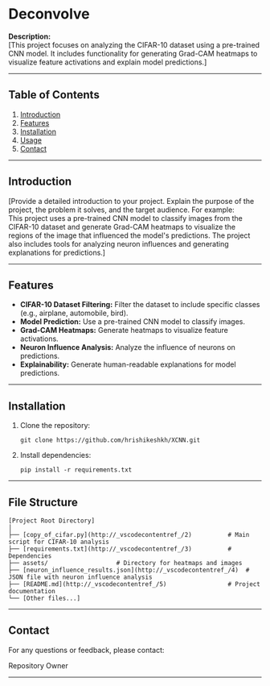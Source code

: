 # Deconvolve

**Description:**  
[This project focuses on analyzing the CIFAR-10 dataset using a pre-trained CNN model. It includes functionality for generating Grad-CAM heatmaps to visualize feature activations and explain model predictions.]

---

## Table of Contents

1. [Introduction](#introduction)
2. [Features](#features)
3. [Installation](#installation)
4. [Usage](#usage)
5. [Contact](#contact)

---

## Introduction

[Provide a detailed introduction to your project. Explain the purpose of the project, the problem it solves, and the target audience. For example:  
This project uses a pre-trained CNN model to classify images from the CIFAR-10 dataset and generate Grad-CAM heatmaps to visualize the regions of the image that influenced the model's predictions. The project also includes tools for analyzing neuron influences and generating explanations for predictions.]

---

## Features

- **CIFAR-10 Dataset Filtering:** Filter the dataset to include specific classes (e.g., airplane, automobile, bird).
- **Model Prediction:** Use a pre-trained CNN model to classify images.
- **Grad-CAM Heatmaps:** Generate heatmaps to visualize feature activations.
- **Neuron Influence Analysis:** Analyze the influence of neurons on predictions.
- **Explainability:** Generate human-readable explanations for model predictions.

---

## Installation

1. Clone the repository:
   ```
   git clone https://github.com/hrishikeshkh/XCNN.git
   ```

2. Install dependencies:

   ```
   pip install -r requirements.txt
   ```
---

## File Structure

```
[Project Root Directory]
│
├── [copy_of_cifar.py](http://_vscodecontentref_/2)          # Main script for CIFAR-10 analysis
├── [requirements.txt](http://_vscodecontentref_/3)          # Dependencies
├── assets/                   # Directory for heatmaps and images
├── [neuron_influence_results.json](http://_vscodecontentref_/4)  # JSON file with neuron influence analysis
├── [README.md](http://_vscodecontentref_/5)                 # Project documentation
└── [Other files...]
```

---

## Contact

For any questions or feedback, please contact:


Repository Owner

---
